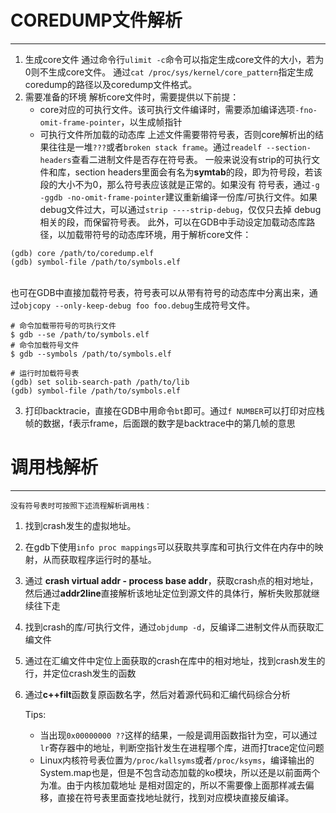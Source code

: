 # COREDUMP文件解析
---
1. 生成core文件
    通过命令行`ulimit -c`命令可以指定生成core文件的大小，若为0则不生成core文件。
    通过`cat /proc/sys/kernel/core_pattern`指定生成coredump的路径以及coredump文件格式。
2. 需要准备的环境
    解析core文件时，需要提供以下前提：
    + core对应的可执行文件。该可执行文件编译时，需要添加编译选项`-fno-omit-frame-pointer`，以生成帧指针
    + 可执行文件所加载的动态库
        上述文件需要带符号表，否则core解析出的结果往往是一堆`???`或者`broken stack frame`。通过`readelf --section-headers`查看二进制文件是否存在符号表。
        一般来说没有strip的可执行文件和库，section headers里面会有名为**symtab**的段，即为符号段，若该段的大小不为0，那么符号表应该就是正常的。如果没有
        符号表，通过`-g -ggdb -no-omit-frame-pointer`建议重新编译一份库/可执行文件。如果debug文件过大，可以通过`strip ----strip-debug`，仅仅只去掉
        debug相关的段，而保留符号表。
        此外，可以在GDB中手动设定加载动态库路径，以加载带符号的动态库环境，用于解析core文件：

```
(gdb) core /path/to/coredump.elf
(gdb) symbol-file /path/to/symbols.elf
```
<br>           也可在GDB中直接加载符号表，符号表可以从带有符号的动态库中分离出来，通过`objcopy --only-keep-debug foo foo.debug`生成符号文件。
```
# 命令加载带符号的可执行文件
$ gdb --se /path/to/symbols.elf
# 命令加载符号文件
$ gdb --symbols /path/to/symbols.elf

# 运行时加载符号表
(gdb) set solib-search-path /path/to/lib
(gdb) symbol-file /path/to/symbols.elf
```

3. 打印backtracie，直接在GDB中用命令`bt`即可。通过`f NUMBER`可以打印对应栈帧的数据，f表示frame，后面跟的数字是backtrace中的第几帧的意思
# 调用栈解析
---
    没有符号表时可按照下述流程解析调用栈：
1. 找到crash发生的虚拟地址。
2. 在gdb下使用`info proc mappings`可以获取共享库和可执行文件在内存中的映射，从而获取程序运行时的基址。
3. 通过 **crash virtual addr - process base addr**，获取crash点的相对地址，然后通过**addr2line**直接解析该地址定位到源文件的具体行，解析失败那就继续往下走
4. 找到crash的库/可执行文件，通过`objdump -d`，反编译二进制文件从而获取汇编文件
5. 通过在汇编文件中定位上面获取的crash在库中的相对地址，找到crash发生的行，并定位crash发生的函数
6. 通过**c++filt**函数复原函数名字，然后对着源代码和汇编代码综合分析

    Tips:
    + 当出现`0x00000000 ??`这样的结果，一般是调用函数指针为空，可以通过`lr`寄存器中的地址，判断空指针发生在进程哪个库，进而打trace定位问题
    + Linux内核符号表位置为`/proc/kallsyms`或者`/proc/ksyms`，编译输出的System.map也是，但是不包含动态加载的ko模块，所以还是以前面两个为准。由于内核加载地址
        是相对固定的，所以不需要像上面那样减去偏移，直接在符号表里面查找地址就行，找到对应模块直接反编译。